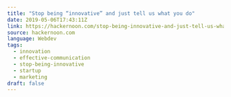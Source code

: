 ```yaml
---
title: "Stop being “innovative” and just tell us what you do"
date: 2019-05-06T17:43:11Z
link: https://hackernoon.com/stop-being-innovative-and-just-tell-us-what-you-do-50559db17a8f?source=rss----3a8144eabfe3---4&utm_medium=RSS&utm_source=news.12bit.vn
source: hackernoon.com
language: Webdev
tags:
  - innovation
  - effective-communication
  - stop-being-innovative
  - startup
  - marketing
draft: false
---
```


